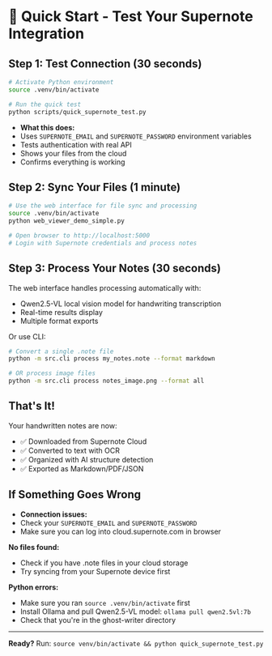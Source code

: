 # 🚀 Quick Start - Test Your Supernote Integration

## Step 1: Test Connection (30 seconds)

```bash
# Activate Python environment
source .venv/bin/activate

# Run the quick test
python scripts/quick_supernote_test.py
```

- **What this does:**
- Uses `SUPERNOTE_EMAIL` and `SUPERNOTE_PASSWORD` environment variables
- Tests authentication with real API
- Shows your files from the cloud
- Confirms everything is working

## Step 2: Sync Your Files (1 minute)

```bash
# Use the web interface for file sync and processing
source .venv/bin/activate
python web_viewer_demo_simple.py

# Open browser to http://localhost:5000
# Login with Supernote credentials and process notes
```

## Step 3: Process Your Notes (30 seconds)

The web interface handles processing automatically with:
- Qwen2.5-VL local vision model for handwriting transcription
- Real-time results display
- Multiple format exports

Or use CLI:
```bash
# Convert a single .note file
python -m src.cli process my_notes.note --format markdown

# OR process image files
python -m src.cli process notes_image.png --format all
```

## That's It! 

Your handwritten notes are now:
- ✅ Downloaded from Supernote Cloud
- ✅ Converted to text with OCR  
- ✅ Organized with AI structure detection
- ✅ Exported as Markdown/PDF/JSON

## If Something Goes Wrong

- **Connection issues:**
- Check your `SUPERNOTE_EMAIL` and `SUPERNOTE_PASSWORD`
- Make sure you can log into cloud.supernote.com in browser

**No files found:**
- Check if you have .note files in your cloud storage
- Try syncing from your Supernote device first

**Python errors:**
- Make sure you ran `source .venv/bin/activate` first
- Install Ollama and pull Qwen2.5-VL model: `ollama pull qwen2.5vl:7b`
- Check that you're in the ghost-writer directory

---

**Ready?** Run: `source venv/bin/activate && python quick_supernote_test.py`